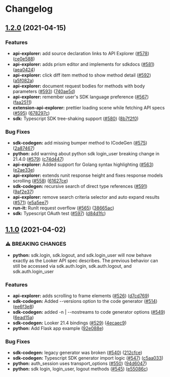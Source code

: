 # Changelog

## [1.2.0](https://www.github.com/looker-open-source/sdk-codegen/compare/sdk-codegen-all-v1.1.0...sdk-codegen-all-v1.2.0) (2021-04-15)


### Features

* **api-explorer:** add source declaration links to API Explorer ([#578](https://www.github.com/looker-open-source/sdk-codegen/issues/578)) ([ce0e588](https://www.github.com/looker-open-source/sdk-codegen/commit/ce0e588787bdbc2e8ca4aadd44c31dc3ba1a0ef1))
* **api-explorer:** adds prism editor and implements for sdkdocs ([#581](https://www.github.com/looker-open-source/sdk-codegen/issues/581)) ([aea0424](https://www.github.com/looker-open-source/sdk-codegen/commit/aea042439d2358a61bbf705528d6006d694d5ea5))
* **api-explorer:** click diff item method to show method detail ([#592](https://www.github.com/looker-open-source/sdk-codegen/issues/592)) ([a5f082a](https://www.github.com/looker-open-source/sdk-codegen/commit/a5f082af262ab5451d6af09083a8a3c2eb31fcfa))
* **api-explorer:** document request bodies for methods with body parameters ([#593](https://www.github.com/looker-open-source/sdk-codegen/issues/593)) ([740ae5d](https://www.github.com/looker-open-source/sdk-codegen/commit/740ae5d89aa701b29bf225cf61f9a87de0907ef7))
* **api-explorer:** remember user's SDK language preference ([#567](https://www.github.com/looker-open-source/sdk-codegen/issues/567)) ([faa2511](https://www.github.com/looker-open-source/sdk-codegen/commit/faa25113d87072875ec5fb718da7eb10e0a518e4))
* **extension-api-explorer:** prettier loading scene while fetching API specs ([#595](https://www.github.com/looker-open-source/sdk-codegen/issues/595)) ([678297c](https://www.github.com/looker-open-source/sdk-codegen/commit/678297c91f1a922bc8e6858541064f3eea5e1a7c))
* **sdk:** Typescript SDK tree-shaking support ([#580](https://www.github.com/looker-open-source/sdk-codegen/issues/580)) ([8b7f2f0](https://www.github.com/looker-open-source/sdk-codegen/commit/8b7f2f00ab1a765a04bd460a1ca88e9b7bd66a98))


### Bug Fixes

* **sdk-codegen:** add missing bumper method to ICodeGen ([#575](https://www.github.com/looker-open-source/sdk-codegen/issues/575)) ([2a87467](https://www.github.com/looker-open-source/sdk-codegen/commit/2a87467ae9297d062257eaced6ebd09cd6d78856))
* **python:** add warning about python sdk login_user breaking change in 21.4.0 ([#579](https://www.github.com/looker-open-source/sdk-codegen/issues/579)) ([c74d447](https://www.github.com/looker-open-source/sdk-codegen/commit/c74d447e53d81c84d2182960f00ad2d3191b9cef))
* **api-explorer:** Added support for Golang syntax highlighting ([#563](https://www.github.com/looker-open-source/sdk-codegen/issues/563)) ([e2ae33e](https://www.github.com/looker-open-source/sdk-codegen/commit/e2ae33eb1d63b0f8d9987bf86bbed64641d4bea3))
* **api-explorer:** extends runit response height and fixes response models scrolling ([#558](https://www.github.com/looker-open-source/sdk-codegen/issues/558)) ([61627ce](https://www.github.com/looker-open-source/sdk-codegen/commit/61627ce282c1f7e4eaf082ccd66466060d2e7b98))
* **sdk-codegen:** recursive search of direct type references ([#591](https://www.github.com/looker-open-source/sdk-codegen/issues/591)) ([9af2e37](https://www.github.com/looker-open-source/sdk-codegen/commit/9af2e3755fb4f7f987cc6980ed57e15f504295ba))
* **api-explorer:** remove search criteria selector and auto expand results ([#571](https://www.github.com/looker-open-source/sdk-codegen/issues/571)) ([e5a5ee7](https://www.github.com/looker-open-source/sdk-codegen/commit/e5a5ee7ddb2a9c6822dccc9493c994a9a826b419))
* **run-it:** RunIt request overflow  ([#565](https://www.github.com/looker-open-source/sdk-codegen/issues/565)) ([38665ac](https://www.github.com/looker-open-source/sdk-codegen/commit/38665ac40b6abc20557db66d0dc536c347c6a862))
* **sdk:** Typescript OAuth test ([#597](https://www.github.com/looker-open-source/sdk-codegen/issues/597)) ([d84d1fc](https://www.github.com/looker-open-source/sdk-codegen/commit/d84d1fc976b52f01981592eacb3abc8e1aab9f1f))

## [1.1.0](https://www.github.com/looker-open-source/sdk-codegen/compare/sdk-codegen-all-v1.0.0...sdk-codegen-all-v1.1.0) (2021-04-02)


### ⚠ BREAKING CHANGES

* **python:** sdk.login, sdk.logout, and sdk.login_user will now behave exactly as the Looker API spec describes. The previous behavior can still be accessed via sdk.auth.login, sdk.auth.logout, and sdk.auth.login_user

### Features

* **api-explorer:** adds scrolling to frame elements ([#526](https://www.github.com/looker-open-source/sdk-codegen/issues/526)) ([d7cd769](https://www.github.com/looker-open-source/sdk-codegen/commit/d7cd76917522c37e2902792405a75b8b9358e92f))
* **sdk-codegen:** Added --versions option to the code generator ([#514](https://www.github.com/looker-open-source/sdk-codegen/issues/514)) ([ee6f3e8](https://www.github.com/looker-open-source/sdk-codegen/commit/ee6f3e8f55e300df1a75c9be89b47f067bc08dee))
* **sdk-codegen:** added -n | --nostreams to code generator options ([#549](https://www.github.com/looker-open-source/sdk-codegen/issues/549)) ([6ead15a](https://www.github.com/looker-open-source/sdk-codegen/commit/6ead15a26093cc108912c8082b7267fb3a0b76b3))
* **sdk-codegen:** Looker 21.4 bindings ([#529](https://www.github.com/looker-open-source/sdk-codegen/issues/529)) ([4ecaec9](https://www.github.com/looker-open-source/sdk-codegen/commit/4ecaec93d991b9d82fd3a9ce584ee6ae8810341f))
* **python:** Add Flask app example ([92e088e](https://www.github.com/looker-open-source/sdk-codegen/commit/92e088e30f944540054b75d58614578b8fd5dd00))


### Bug Fixes

* **sdk-codegen:** legacy generator was broken ([#540](https://www.github.com/looker-open-source/sdk-codegen/issues/540)) ([212cfce](https://www.github.com/looker-open-source/sdk-codegen/commit/212cfce4745ea663322b2338d91315cefec451a9))
* **sdk-codegen:** Typescript SDK generator import logic ([#547](https://www.github.com/looker-open-source/sdk-codegen/issues/547)) ([c5aa033](https://www.github.com/looker-open-source/sdk-codegen/commit/c5aa033c749a2db8a0f98d5b8f49dc287fad06a2))
* **python:** auth_session uses transport_options ([#550](https://www.github.com/looker-open-source/sdk-codegen/issues/550)) ([94d6047](https://www.github.com/looker-open-source/sdk-codegen/commit/94d6047a0d52912ac082eb91616c1e7c379ab262))
* **python:** sdk login, login_user, logout methods ([#545](https://www.github.com/looker-open-source/sdk-codegen/issues/545)) ([e55086c](https://www.github.com/looker-open-source/sdk-codegen/commit/e55086c81401092e8dbd93e273ba101e2e3efe95))

